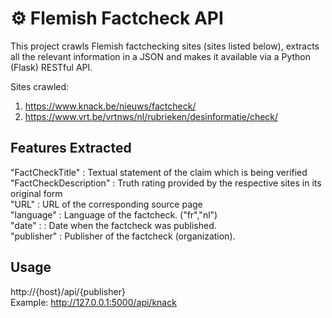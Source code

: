 # ⚙ Flemish Factcheck API

This project crawls Flemish factchecking sites (sites listed below), extracts all the relevant information in a JSON and makes it available via a Python (Flask) RESTful API.

Sites crawled:
1. https://www.knack.be/nieuws/factcheck/
2. https://www.vrt.be/vrtnws/nl/rubrieken/desinformatie/check/

## Features Extracted
"FactCheckTitle" : Textual statement of the claim which is being verified <br>
"FactCheckDescription" : Truth rating provided by the respective sites in its original form <br>
"URL" : URL of the corresponding source page <br>
"language" : Language of the factcheck. ("fr","nl") <br>
"date" : : Date when the factcheck was published. <br>
"publisher" : Publisher of the factcheck (organization). <br>

## Usage
http://{host}/api/{publisher} <br>
Example: http://127.0.0.1:5000/api/knack <br>
